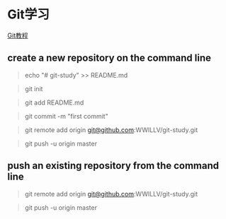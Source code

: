 # Git学习
[Git教程](http://www.liaoxuefeng.com/wiki/0013739516305929606dd18361248578c67b8067c8c017b000/)
## create a new repository on the command line
> echo "# git-study" >> README.md

> git init

> git add README.md

> git commit -m "first commit"

> git remote add origin git@github.com:WWILLV/git-study.git

> git push -u origin master

## push an existing repository from the command line
> git remote add origin git@github.com:WWILLV/git-study.git

> git push -u origin master